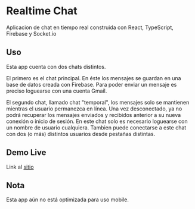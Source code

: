 # Realtime Chat
Aplicacion de chat en tiempo real construida con React, TypeScript, Firebase y Socket.io

## Uso
Esta app cuenta con dos chats distintos.

El primero es el chat principal. En éste los mensajes se guardan en una base de datos creada con Firebase. Para poder enviar un mensaje es preciso loguearse
con una cuenta Gmail.

El segundo chat, llamado chat "temporal", los mensajes solo se mantienen mientras el usuario permanezca en línea. Una vez desconectado, ya no podrá recuperar los mensajes
enviados y recibidos anterior a su nueva conexión o inicio de sesión. En este chat solo es necesario loguearse con un nombre de usuario cualquiera.
Tambien puede conectarse a este chat con dos (o más) distintos usuarios desde pestañas distintas.

## Demo Live
Link al [sitio](https://chat-r5.herokuapp.com)

## Nota 
Esta app aún no está optimizada para uso mobile.
